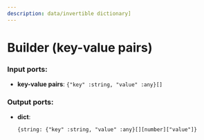 ```yaml
---
description: data/invertible dictionary]
---
```


# Builder (key-value pairs)

### Input ports:

* __key-value pairs__: `{"key" :string, "value" :any}[]`

### Output ports:

* __dict__: 
    ```
    {string: {"key" :string, "value" :any}[][number]["value"]}
    ```

